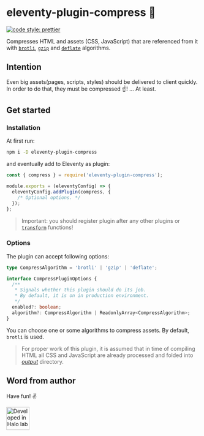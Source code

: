 # eleventy-plugin-compress 👜

[![code style: prettier](https://img.shields.io/badge/code_style-prettier-ff69b4.svg?style=flat-square)](https://github.com/prettier/prettier)

Compresses HTML and assets (CSS, JavaScript) that are referenced from it with [`brotli`](https://brotli.org), [`gzip`](http://www.gzip.org) and [`deflate`](https://en.wikipedia.org/wiki/Deflate) algorithms.

## Intention

Even big assets(pages, scripts, styles) should be delivered to client quickly. In order to do that, they must be compressed ☝️! ... At least.

## Get started

### Installation

At first run:

```sh
npm i -D eleventy-plugin-compress
```

and eventually add to Eleventy as plugin:

```js
const { compress } = require('eleventy-plugin-compress');

module.exports = (eleventyConfig) => {
  eleventyConfig.addPlugin(compress, {
    /* Optional options. */
  });
};
```

> Important: you should register plugin after any other plugins or [`transform`](https://www.11ty.dev/docs/config/#transforms) functions!

### Options

The plugin can accept following options:

```ts
type CompressAlgorithm = 'brotli' | 'gzip' | 'deflate';

interface CompressPluginOptions {
  /**
   * Signals whether this plugin should do its job.
   * By default, it is on in production environment.
   */
  enabled?: boolean;
  algorithm?: CompressAlgorithm | ReadonlyArray<CompressAlgorithm>;
}
```

You can choose one or some algorithms to compress assets. By default, `brotli` is used.

> For proper work of this plugin, it is assumed that in time of compiling HTML all CSS and JavaScript are already processed and folded into [_output_](https://www.11ty.dev/docs/config/#output-directory) directory.

## Word from author

Have fun! ✌️

<a href="https://www.halo-lab.com/?utm_source=github-brifinator-3000">
  <img src="https://api.halo-lab.com/wp-content/uploads/dev_halo.svg" alt="Developed in Halo lab" height="60">
</a>
